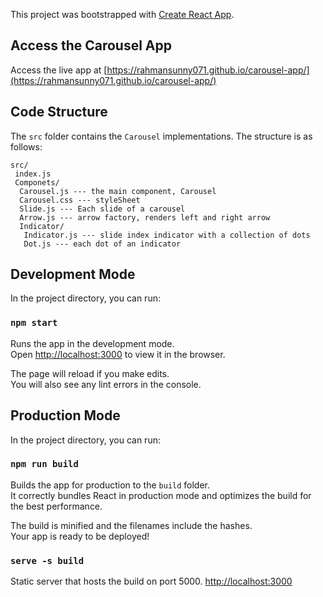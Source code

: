 This project was bootstrapped with [Create React App](https://github.com/facebook/create-react-app).

## Access the Carousel App

Access the live app at [https://rahmansunny071.github.io/carousel-app/](https://rahmansunny071.github.io/carousel-app/)


## Code Structure

The `src` folder contains the `Carousel` implementations. The structure is as follows:

```
src/
 index.js
 Componets/
  Carousel.js --- the main component, Carousel
  Carousel.css --- styleSheet
  Slide.js --- Each slide of a carousel
  Arrow.js --- arrow factory, renders left and right arrow
  Indicator/
   Indicator.js --- slide index indicator with a collection of dots
   Dot.js --- each dot of an indicator
```

## Development Mode

In the project directory, you can run:

### `npm start`

Runs the app in the development mode.<br>
Open [http://localhost:3000](http://localhost:3000) to view it in the browser.

The page will reload if you make edits.<br>
You will also see any lint errors in the console.

## Production Mode

In the project directory, you can run:

### `npm run build`

Builds the app for production to the `build` folder.<br>
It correctly bundles React in production mode and optimizes the build for the best performance.

The build is minified and the filenames include the hashes.<br>
Your app is ready to be deployed!

### `serve -s build`

Static server that hosts the build on port 5000. [http://localhost:3000](http://localhost:5000/)

